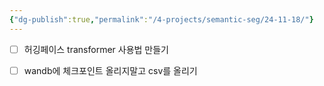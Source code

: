 ```yaml
---
{"dg-publish":true,"permalink":"/4-projects/semantic-seg/24-11-18/"}
---
```


- [ ] 허깅페이스 transformer 사용법 만들기
- [ ] wandb에 체크포인트 올리지말고 csv를 올리기

